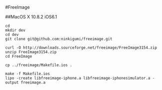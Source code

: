 #FreeImage

##MacOS X 10.8.2 iOS6.1

	cd
	mkdir dev
	cd dev
	git clone git@github.com:ninkigumi/freeimage.git

	curl -O http://downloads.sourceforge.net/freeimage/FreeImage3154.zip
	unzip FreeImage3154.zip
	cd FreeImage
	
	cp ../freeimage/Makefile.ios .
	
	make -f Makefile.ios
	lipo -create libfreeimage-iphone.a libfreeimage-iphonesimulator.a -output freeimage.a
	
	
